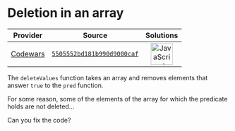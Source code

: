[_metadata_:generated]: - "true"

# Deletion in an array

<!-- INFO TABLE BEGIN -->

| Provider                                        | Source                                                                               | Solutions                                                                                                                                                    |
| :---------------------------------------------: | :----------------------------------------------------------------------------------: | :----------------------------------------------------------------------------------------------------------------------------------------------------------: |
| [Codewars](../../../docs/providers/Codewars.md) | [`5505552bd181b990d9000caf`](https://www.codewars.com/kata/5505552bd181b990d9000caf) | [<img src="https://res.cloudinary.com/rascaltwo/image/upload/v1631924076/javascript_ehszr7.svg" alt="JavaScript" title="JavaScript" width="50" />](solve.js) |

<!-- INFO TABLE END -->

The `deleteValues` function takes an array and removes elements that answer `true` to the `pred` function.

For some reason, some of the elements of the array for which the predicate holds are not deleted...

Can you fix the code?

